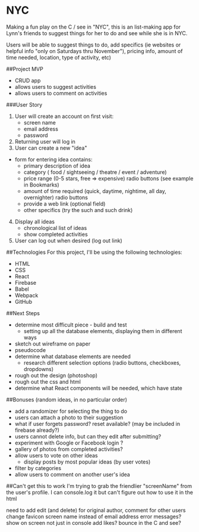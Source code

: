 # NYC<see>
Making a fun play on the C / see in "NYC", this is an list-making app for Lynn's friends to suggest things for her to do and see while she is in NYC.

Users will be able to suggest things to do, add specifics (ie websites or helpful info "only on Saturdays thru November"), pricing info, amount of time needed, location, type of activity, etc) 

##Project MVP
- CRUD app 
- allows users to suggest activities
- allows users to comment on activities

###User Story
1. User will create an account on first visit:
    * screen name
    * email address 
    * password
2. Returning user will log in
3. User can create a new "idea" 
  * form for entering idea contains:
    * primary description of idea
    * category ( food / sightseeing / theatre / event / adventure) 
    * price range (0-5 stars, free => expensive) radio buttons (see example in Bookmarks)
    * amount of time required (quick, daytime, nightime, all day, overnighter) radio buttons
    * provide a web link (optional field)
    * other specifics (try the such and such drink)
4. Display all ideas
    * chronological list of ideas  
    * show completed activities
5. User can log out when desired (log out link)

##Technologies
For this project, I'll be using the following technologies:
- HTML
- CSS
- React
- Firebase
- Babel
- Webpack
- GitHub

##Next Steps
- determine most difficult piece - build and test
    * setting up all the database elements, displaying them in different ways
- sketch out wireframe on paper
- pseudocode 
- determine what database elements are needed
    * research different selection options (radio buttons, checkboxes, dropdowns)
- rough out the design (photoshop)
- rough out the css and html
- determine what React components will be needed, which have state

##Bonuses (random ideas, in no particular order)
- add a randomizer for selecting the thing to do 
- users can attach a photo to their suggestion
- what if user forgets password? reset available? (may be included in firebase already?)
- users cannot delete info, but can they edit after submitting?
- experiment with Google or Facebook login ?
- gallery of photos from completed activities?
- allow users to vote on other ideas
    * display posts by most popular ideas (by user votes)
- filter by categories
- allow users to comment on another user's idea

##Can't get this to work
I'm trying to grab the friendlier "screenName" from the user's profile.
I can console.log it but can't figure out how to use it in the html

need to add edit (and delete) for original author, comment for other users
change favicon
screen name instead of email address
error messages? show on screen not just in console
add likes?
bounce in the C and see?
